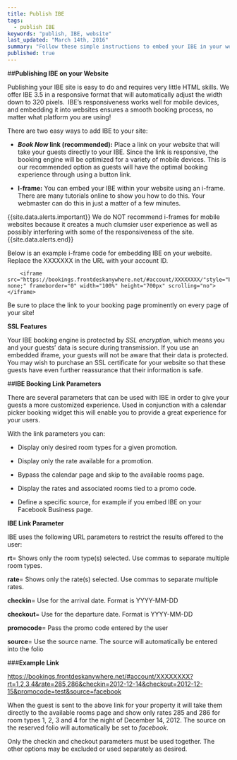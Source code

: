 ```yaml
---
title: Publish IBE
tags: 
  - publish IBE
keywords: "publish, IBE, website"
last_updated: "March 14th, 2016"
summary: "Follow these simple instructions to embed your IBE in your website and start receiving bookings!"
published: true
---
```






##**Publishing IBE on your Website**  

Publishing your IBE site is easy to do and requires very little HTML skills. We offer IBE 3.5 in a responsive format that will automatically adjust the width down to 320 pixels.  IBE’s responsiveness works well for mobile devices, and embedding it into websites ensures a smooth booking process, no matter what platform you are using!

There are two easy ways to add IBE to your site:

- **_Book Now_ link (recommended):** Place a link on your website that will take your guests directly to your IBE. Since the link is responsive, the booking engine will be optimized for a variety of mobile devices. This is our recommended option as guests will have the optimal booking experience through using a button link.

- **I-frame:** You can embed your IBE within your website using an i-frame. There are many tutorials online to show you how to do this. Your webmaster can do this in just a matter of a few minutes.   

<!-- {% include warning.html content="We do NOT recommend i-frames for mobile websites because it creates a much clumsier user experience as well as possibly interfering with some of the responsiveness of the site." %} -->
{{site.data.alerts.important}} We do NOT recommend i-frames for mobile websites because it creates a much clumsier user experience as well as possibly interfering with some of the responsiveness of the site. {{site.data.alerts.end}}

Below is an example i-frame code for embedding IBE on your website. Replace the XXXXXXX in the URL with your account ID.
```
	<iframe src="https://bookings.frontdeskanywhere.net/#account/XXXXXXXX/"style="border: none;" frameborder="0" width="100%" height="700px" scrolling="no"></iframe>
```

Be sure to place the link to your booking page prominently on every page of your site!

**SSL Features**  


Your IBE booking engine is protected by _SSL encryption_, which means you and your guests’ data is secure during transmission. If you use an embedded iframe, your guests will not be aware that their data is protected. You may wish to purchase an SSL certificate for your website so that these guests have even further reassurance that their information is safe.
  
  
##**IBE Booking Link Parameters**

There are several parameters that can be used with IBE in order to give your guests a more customized experience. Used in conjunction with a calendar picker booking widget this will enable you to provide a great experience for your users.    

With the link parameters you can:

- Display only desired room types for a given promotion.

- Display only the rate available for a promotion.

- Bypass the calendar page and skip to the available rooms page.

- Display the rates and associated rooms tied to a promo code.  

- Define a specific source, for example if you embed IBE on your Facebook Business page.
  
  
**IBE Link Parameter**

IBE uses the following URL parameters to restrict the results offered to the user:

**rt**= Shows only the room type(s) selected. Use commas to separate multiple room types.

**rate**= Shows only the rate(s) selected. Use commas to separate multiple rates.

**checkin**= Use for the arrival date. Format is YYYY-MM-DD

**checkout**= Use for the departure date. Format is YYYY-MM-DD

**promocode**= Pass the promo code entered by the user

**source**= Use the source name. The source will automatically be entered into the folio

###**Example Link**

https://bookings.frontdeskanywhere.net/#account/XXXXXXXX?rt=1,2,3,4&rate=285,286&checkin=2012-12-14&checkout=2012-12-15&promocode=test&source=facebook

When the guest is sent to the above link for your property it will take them directly to the available rooms page and show only rates 285 and 286 for room types 1, 2, 3 and 4 for the night of December 14, 2012. The source on the reserved folio will automatically be set to _facebook_.

Only the checkin and checkout parameters must be used together. The other options may be excluded or used separately as desired.
